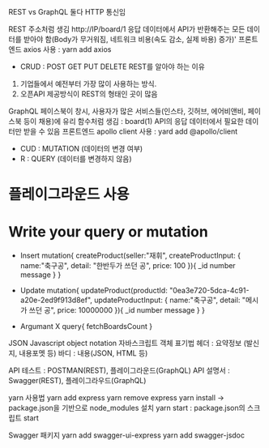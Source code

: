 REST vs GraphQL
둘다 HTTP 통신임

REST 
주소처럼 생김 http://IP/board/1
응답 데이터에서 API가 반환해주는 모든 데이터를 받아야 함(Body가 무거워짐, 네트워크 비용(속도 감소, 실제 바용) 증가)'
프론트엔드 axios 사용 : yarn add axios
- CRUD : POST GET PUT DELETE
REST를 알아야 하는 이유
1. 기업들에서 예전부터 가장 많이 사용하는 방식.
2. 오픈API 제공방식이 REST의 형태인 곳이 많음

GraphQL 
페이스북이 창시, 사용자가 많은 서비스들(인스타, 깃허브, 에어비앤비, 페이스북 등이 채용)에 유리
함수처럼 생김 : board(1)
API의 응답 데이터에서 필요한 데이터만 받을 수 있음
프론트엔드 apollo client 사용 : yard add @apollo/client
- CUD : MUTATION (데이터의 변경 여부)
- R : QUERY (데이터를 변경하지 않음)

# 플레이그라운드 사용
# Write your query or mutation

- Insert
mutation{
  createProduct(seller:"재휘", createProductInput: {
    name:"축구공", detail: "한반두가 쓰던 공", price: 100
  }){
    _id
    number
    message
  }
}


- Update
mutation{
  updateProduct(productId: "0ea3e720-5dca-4c91-a20e-2ed9f913d8ef", updateProductInput: {
    name:"축구공", detail: "메시가 쓰던 공", price: 10000000
  }){
    _id
    number
    message
  }
}

- Argumant X
query{
  fetchBoardsCount
}

JSON
Javascript object notation
자바스크립트 객체 표기법
헤더 : 요약정보 (발신지, 내용포멧 등)
바디 : 내용(JSON, HTML 등)

API 테스트 : POSTMAN(REST), 플레이그라운드(GraphQL)
API 설명서 : Swagger(REST), 플레이그라우드(GraphQL)


yarn 사용법
yarn add express 
yarn remove express
yarn install -> package.json을 기반으로 node_modules 설치
yarn start : package.json의 스크립트 start 

Swagger 패키지
yarn add swagger-ui-express
yarn add swagger-jsdoc